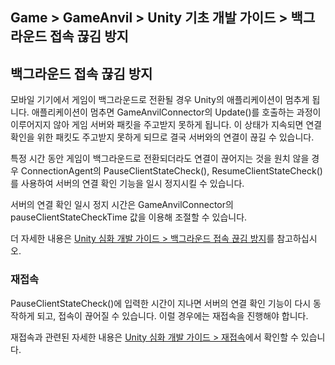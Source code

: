 ## Game > GameAnvil > Unity 기초 개발 가이드 > 백그라운드 접속 끊김 방지

## 백그라운드 접속 끊김 방지

모바일 기기에서 게임이 백그라운드로 전환될 경우 Unity의 애플리케이션이 멈추게 됩니다. 애플리케이션이 멈추면 GameAnvilConnector의 Update()를 호출하는 과정이 이루어지지 않아 게임 서버와 패킷을 주고받지 못하게 됩니다. 이 상태가 지속되면 연결 확인을 위한 패킷도 주고받지 못하게 되므로 결국 서버와의 연결이 끊길 수 있습니다.

특정 시간 동안 게임이 백그라운드로 전환되더라도 연결이 끊어지는 것을 원치 않을 경우 ConnectionAgent의 PauseClientStateCheck(), ResumeClientStateCheck()를 사용하여 서버의 연결 확인 기능을 일시 정지시킬 수 있습니다.

서버의 연결 확인 일시 정지 시간은 GameAnvilConnector의 pauseClientStateCheckTime 값을 이용해 조절할 수 있습니다.

더 자세한 내용은 [Unity 심화 개발 가이드 > 백그라운드 접속 끊김 방지](../unity-advanced/unity-advanced-06-background-connection.md)를 참고하십시오.

### 재접속

PauseClientStateCheck()에 입력한 시간이 지나면 서버의 연결 확인 기능이 다시 동작하게 되고, 접속이 끊어질 수 있습니다. 이럴 경우에는 재접속을 진행해야 합니다.

재접속과 관련된 자세한 내용은 [Unity 심화 개발 가이드 > 재접속](../unity-advanced/unity-advanced-07-reconnect.md)에서 확인할 수 있습니다.